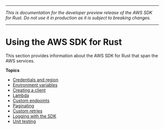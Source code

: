 --------

 *This is documentation for the developer preview release of the AWS SDK for Rust\. Do not use it in production as it is subject to breaking changes\.* 

--------

# Using the AWS SDK for Rust<a name="using"></a>

This section provides information about the AWS SDK for Rust that span the AWS services\.

**Topics**
+ [Credentials and region](credentials.md)
+ [Environment variables](environment-variables.md)
+ [Creating a client](client.md)
+ [Lambda](lambda.md)
+ [Custom endpoints](endpoints.md)
+ [Paginating](paginating.md)
+ [Custom retries](retries.md)
+ [Logging with the SDK](logging.md)
+ [Unit testing](testing.md)